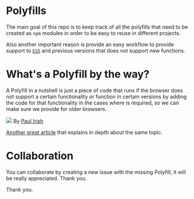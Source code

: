 # Polyfills

The main goal of this repo is to keep track of all the polyfills that
need to be created as `npm` modules in order to be easy to reuse in
different projects.  

Also another important reason is provide an easy workflow to provide
support to [`ES5`](http://www.ecma-international.org/ecma-262/5.1/#sec-10.1.1) and
previous versions that does not support new functions.

# What's a Polyfill by the way?

A Polyfill in a nutshell is just a piece of code that runs if the
browser does not support a certain functionality or function in certain
versions by adding the code for that functionality in the cases where is
required, so we can make sure we provide for older browsers.   

![](http://www.paulirish.com/i/7570.png)
By [Paul Irish](http://www.paulirish.com/)  

[Another great article](https://remysharp.com/2010/10/08/what-is-a-polyfill) that
explains in depth about the same topic.

# Collaboration

You can collaborate by creating a new issue with the missing Polyfill, it 
will be really appreciated. Thank you.

Thank you.
